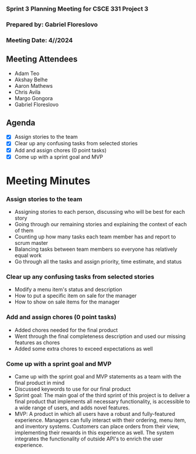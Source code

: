 ### Sprint 3 Planning Meeting for CSCE 331 Project 3
### Prepared by: Gabriel Floreslovo
### Meeting Date: 4//2024

## Meeting Attendees
- Adam Teo
- Akshay Belhe
- Aaron Mathews
- Chris Avila
- Margo Gongora
- Gabriel Floreslovo

## Agenda
- [x] Assign stories to the team
- [x] Clear up any confusing tasks from selected stories
- [x] Add and assign chores (0 point tasks)
- [x] Come up with a sprint goal and MVP

# Meeting Minutes

### Assign stories to the team
- Assigning stories to each person, discussing who will be best for each story
- Going through our remaining stories and explaining the context of each of them
- Counting up how many tasks each team member has and report to scrum master
- Balancing tasks between team members so everyone has relatively equal work
- Go through all the tasks and assign priority, time estimate, and status

### Clear up any confusing tasks from selected stories
- Modify a menu item's status and description
- How to put a specific item on sale for the manager
- How to show on sale items for the manager

### Add and assign chores (0 point tasks)
- Added chores needed for the final product
- Went through the final completeness description and used our missing features as chores
- Added some extra chores to exceed expectations as well

### Come up with a sprint goal and MVP
- Came up with the sprint goal and MVP statements as a team with the final product in mind
- Discussed keywords to use for our final product
- Sprint goal: The main goal of the third sprint of this project is to deliver a final product that implements all necessary functionality, is accessible to a wide range of users, and adds novel features.
- MVP: A product in which all users have a robust and fully-featured experience. Managers can fully interact with their ordering, menu item, and inventory systems. Customers can place orders from their view, implementing their rewards in this experience as well. The system integrates the functionality of outside API's to enrich the user experience.
